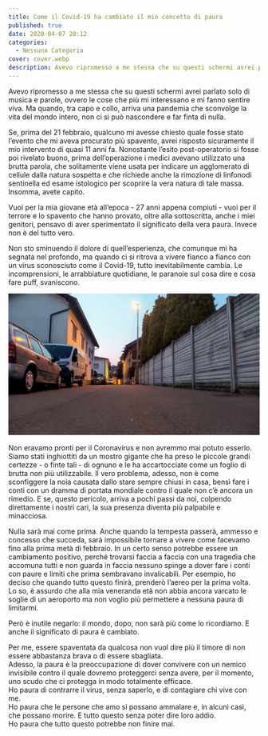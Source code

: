 ```yaml
---
title: Come il Covid-19 ha cambiato il mio concetto di paura
published: true
date: 2020-04-07 20:12
categories:
  - Nessuna Categoria
cover: cover.webp
description: Avevo ripromesso a me stessa che su questi schermi avrei parlato solo di musica e parole, ovvero le cose che più mi interessano e mi fanno sentire viva. Ma quando, tra capo e collo, arriva una pandemia che sconvolge la vita del mondo intero, non ci si può nascondere e far finta di nulla.
---
```

Avevo ripromesso a me stessa che su questi schermi avrei parlato solo di musica e parole, ovvero le cose che più mi interessano e mi fanno sentire viva. Ma quando, tra capo e collo, arriva una pandemia che sconvolge la vita del mondo intero, non ci si può nascondere e far finta di nulla.

Se, prima del 21 febbraio, qualcuno mi avesse chiesto quale fosse stato l’evento che mi aveva procurato più spavento, avrei risposto sicuramente il mio intervento di quasi 11 anni fa. Nonostante l’esito post-operatorio si fosse poi rivelato buono, prima dell’operazione i medici avevano utilizzato una brutta parola, che solitamente viene usata per indicare un agglomerato di cellule dalla natura sospetta e che richiede anche la rimozione di linfonodi sentinella ed esame istologico per scoprire la vera natura di tale massa. Insomma, avete capito.

Vuoi per la mia giovane età all’epoca - 27 anni appena compiuti - vuoi per il terrore e lo spavento che hanno provato, oltre alla sottoscritta, anche i miei genitori, pensavo di aver sperimentato il significato della vera paura. Invece non è del tutto vero.

Non sto sminuendo il dolore di quell’esperienza, che comunque mi ha segnata nel profondo, ma quando ci si ritrova a vivere fianco a fianco con un virus sconosciuto come il Covid-19, tutto inevitabilmente cambia. Le incomprensioni, le arrabbiature quotidiane, le paranoie sul cosa dire e cosa fare puff, svaniscono.

![Immagine](./cusano-milanino-covid-19.webp)

Non eravamo pronti per il Coronavirus e non avremmo mai potuto esserlo. Siamo stati inghiottiti da un mostro gigante che ha preso le piccole grandi certezze - o finte tali - di ognuno e le ha accartocciate come un foglio di brutta non più utilizzabile. Il vero problema, adesso, non è come sconfiggere la noia causata dallo stare sempre chiusi in casa, bensì fare i conti con un dramma di portata mondiale contro il quale non c’è ancora un rimedio. E se, questo pericolo, arriva a pochi passi da noi, colpendo direttamente i nostri cari, la sua presenza diventa più palpabile e minacciosa.

Nulla sarà mai come prima. Anche quando la tempesta passerà, ammesso e concesso che succeda, sarà impossibile tornare a vivere come facevamo fino alla prima metà di febbraio. In un certo senso potrebbe essere un cambiamento positivo, perché trovarsi faccia a faccia con una tragedia che accomuna tutti e non guarda in faccia nessuno spinge a dover fare i conti con paure e limiti che prima sembravano invalicabili. Per esempio, ho deciso che quando tutto questo finirà, prenderò l’aereo per la prima volta. Lo so, è assurdo che alla mia veneranda età non abbia ancora varcato le soglie di un aeroporto ma non voglio più permettere a nessuna paura di limitarmi.

Però è inutile negarlo: il mondo, dopo, non sarà più come lo ricordiamo. E anche il significato di paura è cambiato.

Per me, essere spaventata da qualcosa non vuol dire più il timore di non essere abbastanza brava o di essere sbagliata.  
Adesso, la paura è la preoccupazione di dover convivere con un nemico invisibile contro il quale dovremo proteggerci senza avere, per il momento, uno scudo che ci protegga in modo totalmente efficace.  
Ho paura di contrarre il virus, senza saperlo, e di contagiare chi vive con me.  
Ho paura che le persone che amo si possano ammalare e, in alcuni casi, che possano morire. E tutto questo senza poter dire loro addio.  
Ho paura che tutto questo potrebbe non finire mai.
